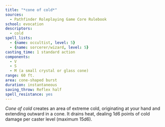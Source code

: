 ```yaml
---
title: "*cone of cold*"
sources:
  - Pathfinder Roleplaying Game Core Rulebook
school: evocation
descriptors:
  - cold
spell_lists:
  - {name: occultist, level: 5}
  - {name: sorcerer/wizard, level: 5}
casting_time: 1 standard action
components:
  - V
  - S
  - M (a small crystal or glass cone)
range: 60 ft.
area: cone-shaped burst
duration: instantaneous
saving_throw: Reflex half
spell_resistance: yes
---
```


*Cone of cold* creates an area of extreme cold, originating at your hand and extending outward in a cone. It drains heat, dealing 1d6 points of cold damage per caster level (maximum 15d6).

